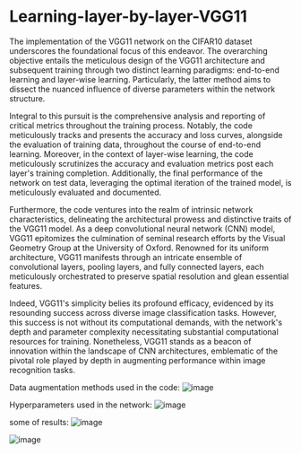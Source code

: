 # Learning-layer-by-layer-VGG11
The implementation of the VGG11 network on the CIFAR10 dataset underscores the foundational focus of this endeavor. The overarching objective entails the meticulous design of the VGG11 architecture and subsequent training through two distinct learning paradigms: end-to-end learning and layer-wise learning. Particularly, the latter method aims to dissect the nuanced influence of diverse parameters within the network structure.

Integral to this pursuit is the comprehensive analysis and reporting of critical metrics throughout the training process. Notably, the code meticulously tracks and presents the accuracy and loss curves, alongside the evaluation of training data, throughout the course of end-to-end learning. Moreover, in the context of layer-wise learning, the code meticulously scrutinizes the accuracy and evaluation metrics post each layer's training completion. Additionally, the final performance of the network on test data, leveraging the optimal iteration of the trained model, is meticulously evaluated and documented.

Furthermore, the code ventures into the realm of intrinsic network characteristics, delineating the architectural prowess and distinctive traits of the VGG11 model. As a deep convolutional neural network (CNN) model, VGG11 epitomizes the culmination of seminal research efforts by the Visual Geometry Group at the University of Oxford. Renowned for its uniform architecture, VGG11 manifests through an intricate ensemble of convolutional layers, pooling layers, and fully connected layers, each meticulously orchestrated to preserve spatial resolution and glean essential features.

Indeed, VGG11's simplicity belies its profound efficacy, evidenced by its resounding success across diverse image classification tasks. However, this success is not without its computational demands, with the network's depth and parameter complexity necessitating substantial computational resources for training. Nonetheless, VGG11 stands as a beacon of innovation within the landscape of CNN architectures, emblematic of the pivotal role played by depth in augmenting performance within image recognition tasks.

Data augmentation methods used in the code: 
![image](https://github.com/fmirzadeh99/Learning-layer-by-layer-VGG11/assets/169579231/4e2f4545-c8bd-4bbe-82f6-4739923b9c81)


Hyperparameters used in the network:
![image](https://github.com/fmirzadeh99/Learning-layer-by-layer-VGG11/assets/169579231/69622bd1-6f81-4a71-b7dc-83232b611165)

some of results:
![image](https://github.com/fmirzadeh99/Learning-layer-by-layer-VGG11/assets/169579231/f25b1b97-161d-42a1-a1a9-7ee0afd87694)


![image](https://github.com/fmirzadeh99/Learning-layer-by-layer-VGG11/assets/169579231/dcf33900-bcc5-4eea-8652-87c100efe2a8)

